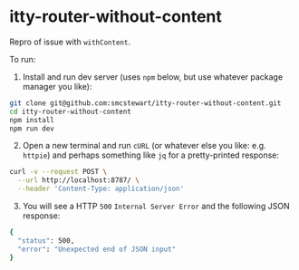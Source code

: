 # itty-router-without-content

Repro of issue with `withContent`.

To run:

1. Install and run dev server (uses `npm` below, but use whatever package manager you like):

```bash
git clone git@github.com:smcstewart/itty-router-without-content.git
cd itty-router-without-content
npm install
npm run dev
```

2. Open a new terminal and run `cURL` (or whatever else you like: e.g. `httpie`) and perhaps something like `jq` for a pretty-printed response:

```bash
curl -v --request POST \
  --url http://localhost:8787/ \
  --header 'Content-Type: application/json'
```

3. You will see a HTTP `500` `Internal Server Error` and the following JSON response:

```bash
{
  "status": 500,
  "error": "Unexpected end of JSON input"
}
```
